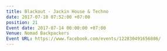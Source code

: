 ```yaml
---
title: Blackout - Jackin House & Techno
date: 2017-07-10 07:52:00 +07:00
position: 21
Event date: 2017-07-14 00:00:00 +07:00
Venue: Nomad Backpackers
Event URL: https://www.facebook.com/events/122830491656886/
---
```


